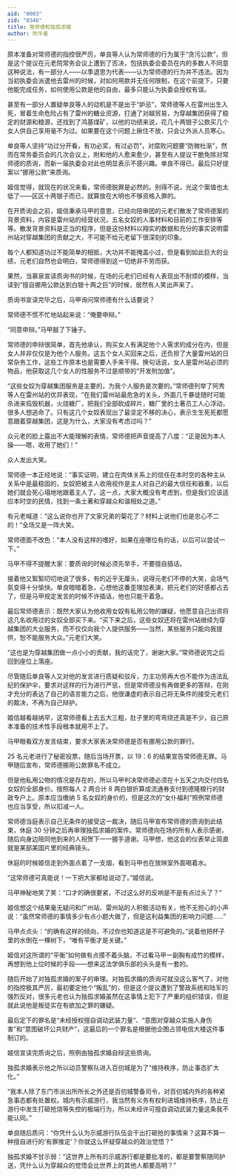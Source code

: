 ```yaml
---
aid: "0003"
zid: "0346"
title: 常师德和独孤求婚
author: 吹牛者
---
```


原本准备对常师德的指控很严厉，单良等人认为常师德的行为属于“贪污公款”，但是这个提议在元老院常务会议上遭到了否决，包括执委会委员在内的多数人不同意这种说法，有一部分人——以季退思为代表——认为常师德的行为并不违法。因为当初执委会派遣他去雷州的时候，对如何用款并无任何限制，在这个前提下，只要他能完成任务，如何使用公款是他的自由，最多只能认为执委会授权有误。

甚至有一部分人置疑单良等人的动机是不是出于“妒忌”，常师德等人在雷州出生入死，冒着生命危险占有了雷州的糖业资源，打通了对越贸易，为穿越集团获得了稳定的财源和粮源，还找到了鸿基煤矿，以他的功绩来说，花几十两银子公款买几个女人供自己享用毫不为过。如果要在这个问题上揪住不放，只会让外派人员寒心。

单良等人坚持“功过分开看，有功必奖，有过必罚”，对腐败问题要“防微杜渐”，然而在常务委员会的几次会议上，附和他的人愈来愈少，甚至有人提议干脆免除对常师德的质询，而新一届执委会对此也明显表示不感兴趣。单良不得已，最后只好提案以“挪用公款”来质询。

姬信觉得，就现在的状况来看，常师德脱罪是必然的。别得不说，光这个案值也太低了——区区十两银子而已，就算放在大明也不够资格入罪的。

在开质询会之前，姬信秉承马甲的意思，已经向陪审团的元老们散发了常师德案的背景资料，内容是雷州站的经营状况，五名女奴的人事材料和目前的工作安排等等。散发背景资料是正当的程序，但是这份材料以翔实的数据和充分的事实说明雷州站对穿越集团的贡献之大，不可能不给元老留下很深刻的印象。

每个人都知道功过不能简单的相抵，大功并不能掩盖小过，但是看到如此巨大的业绩，元老们自然也会明白，常师德得到这一切绝非不劳而获。

果然，当慕泉宣读质询书的时候，在场的元老们已经有人表现出不耐烦的模样，当读到“擅自挪用公款达到白银十两之巨”的时候，居然有人笑出声来了。

质询书宣读完毕之后，马甲询问常师德有什么话要说？

常师德不慌不忙地站起来说：“俺要申辩。”

“同意申辩。”马甲敲了下锤子。

常师德的申辩很简单，首先他承认，购买女人有满足他个人需求的成分在内，但是女人并非仅仅是为他个人服务。这五个女人买回来之后，还负担了大量雷州站的日常杂务工作，这些工作原本也是需要人手来干得。换句话说，女人是雷州站必须的物品，他获取这几个女人的性服务不过是顺带的“开发附加值”。

“这些女奴为穿越集团服务是主要的，为我个人服务是次要的。”常师德列举了阿秀等人在雷州站的优异表现，“在我们雷州站最危急的关头，外面几千暴徒随时可能杀进来捣毁机器，火烧糖厂，把我们全部砍成碎片，糖厂里的土著员工人心浮动，很多人想逃命了。只有这几个女奴表现出了最坚定不移的决心，表示生生死死都愿意跟着穿越集团，这是为什么，大家没有考虑过吗？”

众元老的脸上露出不大能理解的表情，常师德把声音提高了八度：“正是因为本人操——嗯，收用了她们！”

众人发出大笑。

常师德一本正经地说：“事实证明，建立在肉体关系上的信任在本时空的各种主从关系中是最稳固的，女奴把被主人收用视作是主人对自己的最大信任和器重，以后她们就会死心塌地地跟着主人了。这一点，大家大概没有考虑到，但是我们应该适应本时空的民情，找到一条土著和穿越众和谐相处之道。”

有元老喊道：“这么说你也开了文家兄弟的菊花了？材料上说他们也是忠心不二的！”全场又是一阵大笑。

常师德面不改色：“本人没有这样的嗜好，如果在座哪位有的话，以后可以尝试一下。”

马甲不得不提醒大家：要质询的时候必须先举手，不要擅自插话。

接着他又絮絮叨叨地说了很多，有的近乎无厘头，说得元老们不停的大笑，会场气氛变得十分愉快。单良暗暗着急，心想他这番歪理加表演，把元老们的好感都占去了，但是马甲规定发言的时候不许插话，他也只能干着急。

最后常师德表示：既然大家认为他收用女奴有私用公物的嫌疑，他愿意自己出资将这几名收用过的女奴全部买下来。“买下来之后，这些女奴还将在雷州站继续为穿越集团的大业服务，而不仅仅向我个人提供服务——当然，某些服务只能向我提供，恕不能服务大众。”元老们大笑。

“这也是为穿越集团做一点小小的贡献，我的话完了，谢谢大家。”常师德说完之后回到座位上落座。

尽管随后单良等人又对他的发言进行质疑和驳斥，力主功劳再大也不能作为违法乱纪的保护伞，要求对这样的行为进行严惩，但是常师德没有再做更多的答辩，在刚才充分的表达了自己的语言能力之后，他很谦虚的表示自己将无条件的接受元老们的裁决，不再为自己辩护。

姬信越看越纳罕，这常师德看上去五大三粗，肚子里的弯弯绕还真是不少，自己原本准备的技术性手段根本就用不上了。

马甲眼看双方发言结束，要求大家表决常师德是否有挪用公款的罪行。

25 名元老进行了秘密投票，随后当场开票，以 19：6 的结果宣告常师德无罪。马甲随后宣布，常师德挪用公款罪名不成立。

但是他私用公物的情况是存在的，所以马甲判决常师德必须在十五天之内交付四名女奴的全部身价。按照每人 2 两合计 8 两白银折算成流通券支付到德隆粮行的财政专户上。原本应当缴纳 5 名女奴的身价的，但是这次的“女仆福利”照例常师德也应当享受，所以扣减一人。

常师德当庭表示自己无条件的接受这一裁决，随后马甲宣布常师德的质询到此结束，休庭 30 分钟之后再审理独孤求婚的案件。常师德向在场的所有人表示感谢，随后向身边陪同他到来的人祝贺下一一握手道谢。马甲想，他这会的仪表举止简直就是某部美国片里的经典镜头。

休庭的时候姬信走到外面点着了一支烟，看到马甲也在放映室外面喝着水。

“这常师德可真能说！一下把大家都给说动了。”姬信说。

马甲神秘地笑了笑：“口才的确很要紧，不过这么好的反响是不是有点过头了？”

姬信想这个结果毫无疑问和广州站、雷州站的人积极活动有关，他不无担心的小声说：“虽然常师德的事情多少有点小题大做了，但是这利益集团的影响力问题……”

马甲点点头：“的确有这样的倾向，不过你也知道这是不可避免的。”说着他把杯子里的水倒在一棵树下，“唯有平衡才是关键。”

姬信对这所谓的“平衡”如何做有点摸不着头脑，不过看马甲一副胸有成竹的模样，再想到他上位时候的手段——想来这法学俱乐部的头头是有一套的。

随后开始了对独孤求婚的案子的审理。对独孤求婚的质询可就没这么客气了，对他的指控极其严厉，最初要定他个“叛乱”的，但是这个提议遭到了警政系统和陆军的强烈反对，很多元老也认为独孤求婚虽然在这事情上犯下了严重的组织错误，但是就此说他是叛徒实在有欲加之罪的嫌疑。

最后定下的罪名是“未经授权擅自调动武装力量”、“意图对穿越众实施人身伤害”和“意图破坏公共财产”，这最后的一个罪名是根据他企图占领电信大楼这件事制订的。

姬信宣读完质询之后，照例由独孤求婚自辩这些质询。

独孤求婚表示他之所以动员警察队进入百仞城是为了“维持秩序，防止事态扩大化。”

“我本人除了东门市派出所所长之外还是百仞城警备司令，对百仞城内外的各种紧急事态都有处置权。城内有示威游行，我当然有义务有权利进城维持秩序，防止在游行中发生打砸抢烧等失控的极端行为，所以未经许可擅自调动武装力量这条我不能认同。”

单良随后质问：“你凭什么认为示威游行队伍会干出打砸抢的事情来？这算不算一种擅自进行的‘有罪推定’？你就这么怀疑穿越众的政治觉悟？”

独孤求婚不甘示弱：“这世界上所有的示威游行都是要批准的，都是要警察随同护送，凭什么认为穿越众的觉悟会比世界上的其他人都要高明？”
